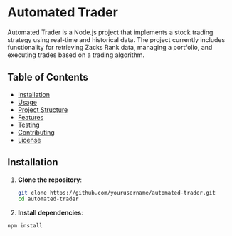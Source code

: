 # Automated Trader

Automated Trader is a Node.js project that implements a stock trading strategy using real-time and historical data. The project currently includes functionality for retrieving Zacks Rank data, managing a portfolio, and executing trades based on a trading algorithm.

## Table of Contents

- [Installation](#installation)
- [Usage](#usage)
- [Project Structure](#project-structure)
- [Features](#features)
- [Testing](#testing)
- [Contributing](#contributing)
- [License](#license)

## Installation

1. **Clone the repository**:
   ```bash
   git clone https://github.com/yourusername/automated-trader.git
   cd automated-trader

2.	**Install dependencies**:
  ```bash
 npm install

